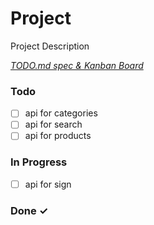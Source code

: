 # Project

Project Description

<em>[TODO.md spec & Kanban Board](https://bit.ly/3fCwKfM)</em>

### Todo

- [ ] api for categories  
- [ ] api for search  
- [ ] api for products  

### In Progress

- [ ] api for sign  

### Done ✓


